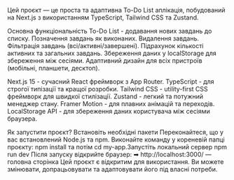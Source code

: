 Цей проєкт — це проста та адаптивна To-Do List аплікація, побудований на Next.js з використанням TypeScript, Tailwind CSS та Zustand.

Основна функціональність To-Do List - додавання нових завдань до списку. Позначення завдань як виконаних. Видалення завдань. Фільтрація завдань (всі/активні/завершені). Підрахунок кількості активних та загальних завдань. Збереження даних у localStorage для збереження між сесіями. Адаптивний дизайн для всіх пристроїв (мобільні, планшети, десктоп).

Next.js 15 - сучасний React фреймворк з App Router. TypeScript - для строгої типізації та кращої розробки. Tailwind CSS - utility-first CSS фреймворк для швидкої стилізації. Zustand - легкий та потужний менеджер стану. Framer Motion - для плавних анімацій та переходів. LocalStorage API - для збереження даних користувача між сесіями браузера.

Як запустити проєкт? Встановіть необхідні пакети Переконайтеся, що у вас встановлений Node.js та npm. Виконайте команду у кореневій папці проєкту: npm install та потім cd my-app.Запустіть локальний сервер npm run dev Після запуску відкрийте браузер: ➡ http://localhost:3000/ — головна сторінка Цей проєкт є відкритим для використання. Ви можете змінювати, допрацьовувати та адаптовувати його під власні потреби.